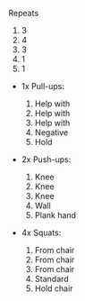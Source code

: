 Repeats 
1. 3
2. 4
3. 3
4. 1
5. 1

- 1x Pull-ups:
	1. Help with    
	2. Help with    
	3. Help with    
	4. Negative    
	5. Hold 

- 2x Push-ups:
	1. Knee    
	2. Knee    
	3. Knee    
	4. Wall    
	5. Plank hand

- 4x Squats:
	1. From chair    
	2. From chair    
	3. From chair    
	4. Standard    
	5. Hold chair